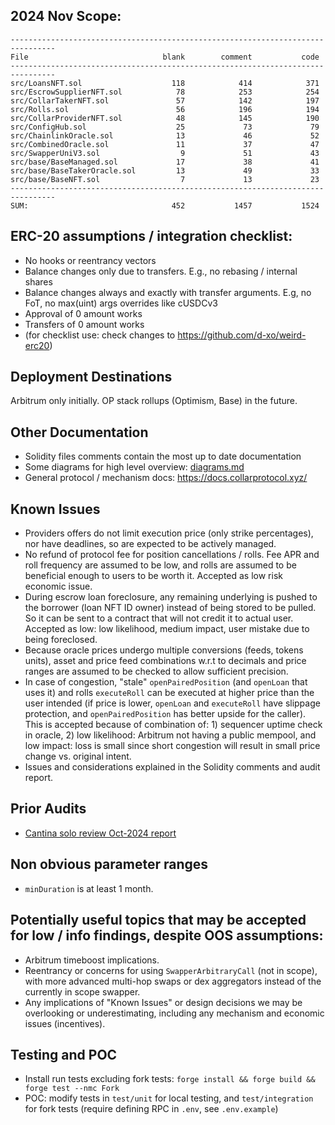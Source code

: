 ## 2024 Nov Scope:

```
--------------------------------------------------------------------------------
File                              blank        comment           code
--------------------------------------------------------------------------------
src/LoansNFT.sol                    118            414            371
src/EscrowSupplierNFT.sol            78            253            254
src/CollarTakerNFT.sol               57            142            197
src/Rolls.sol                        56            196            194
src/CollarProviderNFT.sol            48            145            190
src/ConfigHub.sol                    25             73             79
src/ChainlinkOracle.sol              13             46             52
src/CombinedOracle.sol               11             37             47
src/SwapperUniV3.sol                  9             51             43
src/base/BaseManaged.sol             17             38             41
src/base/BaseTakerOracle.sol         13             49             33
src/base/BaseNFT.sol                  7             13             23
--------------------------------------------------------------------------------
SUM:                                452           1457           1524
```

## ERC-20 assumptions / integration checklist: 
- No hooks or reentrancy vectors
- Balance changes only due to transfers. E.g., no rebasing / internal shares
- Balance changes always and exactly with transfer arguments. E.g, no FoT, no max(uint) args overrides like cUSDCv3
- Approval of 0 amount works
- Transfers of 0 amount works
- (for checklist use: check changes to https://github.com/d-xo/weird-erc20)

## Deployment Destinations
Arbitrum only initially. OP stack rollups (Optimism, Base) in the future.

## Other Documentation
- Solidity files comments contain the most up to date documentation 
- Some diagrams for high level overview: [diagrams.md](diagrams.md) 
- General protocol / mechanism docs: https://docs.collarprotocol.xyz/

## Known Issues
- Providers offers do not limit execution price (only strike percentages), nor have deadlines, so are expected to be actively managed.
- No refund of protocol fee for position cancellations / rolls. Fee APR and roll frequency are assumed to be low, and rolls are assumed to be beneficial enough to users to be worth it. Accepted as low risk economic issue.
- During escrow loan foreclosure, any remaining underlying is pushed to the borrower (loan NFT ID owner) instead of being stored to be pulled. So it can be sent to a contract that will not credit it to actual user. Accepted as low: low likelihood, medium impact, user mistake due to being foreclosed.
- Because oracle prices undergo multiple conversions (feeds, tokens units), asset and price feed combinations w.r.t to decimals and price ranges are assumed to be checked to allow sufficient precision.
- In case of congestion, "stale" `openPairedPosition` (and `openLoan` that uses it) and rolls `executeRoll` can be executed at higher price than the user intended (if price is lower, `openLoan` and `executeRoll` have slippage protection, and `openPairedPosition` has better upside for the caller). This is accepted because of combination of: 1) sequencer uptime check in oracle, 2) low likelihood: Arbitrum not having a public mempool, and low impact: loss is small since short congestion will result in small price change vs. original intent.
- Issues and considerations explained in the Solidity comments and audit report.

## Prior Audits
- [Cantina solo review Oct-2024 report](../audits/2024-oct-cantinacode-solo-1.pdf)

## Non obvious parameter ranges
- `minDuration` is at least 1 month.

## Potentially useful topics that may be accepted for low / info findings, despite OOS assumptions:
- Arbitrum timeboost implications.
- Reentrancy or concerns for using `SwapperArbitraryCall` (not in scope), with more advanced multi-hop swaps or dex aggregators instead of the currently in scope swapper.
- Any implications of "Known Issues" or design decisions we may be overlooking or underestimating, including any mechanism and economic issues (incentives). 

## Testing and POC
- Install run tests excluding fork tests: `forge install && forge build && forge test --nmc Fork`
- POC: modify tests in `test/unit` for local testing, and `test/integration` for fork tests (require defining RPC in `.env`, see `.env.example`)
